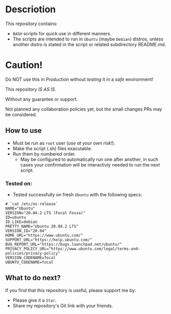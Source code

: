# Descriotion
This repository contains:
- `BASH` scripts for quick use in different manners.
-  The scripts are intended to run in `Ubuntu` (maybe `Debian`) distros, unless another distro is stated in the script or related subdirectory README.md.

# Caution!

Do NOT use this in Production without *testing* it in a *safe* environment!

This repository *IS AS IS*.

Without any guarantee or support.

Not planned any collaboration policies yet, but the small changes PRs may be considered.

## How to use
- Must be run as `root` user (*use at your own risk!*).
- Make the script (.sh) files exacutable.
- Run them by numbered order.
  - May be configured to automatically run one after another, in such cases your confirmation will be interactivly needed to run the next script.

### Tested on:
- Tested successfully on fresh `Ubuntu` with the following specs:
```
# `cat /etc/os-release`
NAME="Ubuntu"
VERSION="20.04.2 LTS (Focal Fossa)"
ID=ubuntu
ID_LIKE=debian
PRETTY_NAME="Ubuntu 20.04.2 LTS"
VERSION_ID="20.04"
HOME_URL="https://www.ubuntu.com/"
SUPPORT_URL="https://help.ubuntu.com/"
BUG_REPORT_URL="https://bugs.launchpad.net/ubuntu/"
PRIVACY_POLICY_URL="https://www.ubuntu.com/legal/terms-and-policies/privacy-policy"
VERSION_CODENAME=focal
UBUNTU_CODENAME=focal
```

## What to do next?
If you find that this repository is useful, please support me by:
- Please give it a `Star`.
- Share my repository's Git link with your friends.

